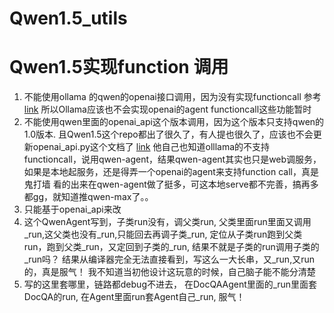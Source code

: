 # Qwen1.5_utils


# Qwen1.5实现function 调用
1. 不能使用ollama 的qwen的openai接口调用，因为没有实现functioncall 参考 [link](https://github.com/ollama/ollama/blob/main/docs/openai.md)  所以Ollama应该也不会实现openai的agent functioncall这些功能暂时
2. 不能使用qwen里面的openai_api这个版本调用，因为这个版本只支持qwen的1.0版本. 且Qwen1.5这个repo都出了很久了，有人提也很久了，应该也不会更新openai_api.py这个文档了 [link](https://github.com/QwenLM/Qwen1.5)
   他自己也知道olllama的不支持functioncall，说用qwen-agent，结果qwen-agent其实也只是web调服务，如果是本地起服务，还是得弄一个openai的agent来支持function call，真是鬼打墙
   看的出来在qwen-agent做了挺多，可这本地serve都不完善，搞再多都gg，就知道推qwen-max了。。
4. 只能基于openai_api来改
5. 这个QwenAgent写到，子类run没有，调父类run, 父类里面run里面又调用_run,这父类也没有_run,只能回去再调子类_run,    定位从子类run跑到父类run，跑到父类_run，又定回到子类的_run, 结果不就是子类的run调用子类的_run吗？
结果从编译器完全无法直接看到，写这么一大长串，又_run,又run的，真是服气！ 我不知道当初他设计这玩意的时候，自己脑子能不能分清楚
6. 写的这里套哪里，链路都debug不进去， 在DocQAAgent里面的_run里面套DocQA的run,  在Agent里面run套Agent自己_run, 服气！
